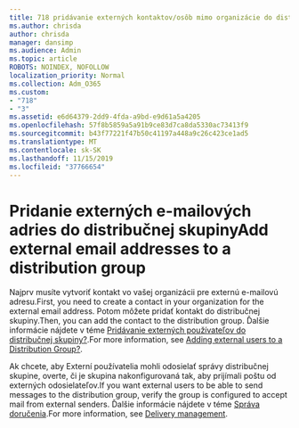 ```yaml
---
title: 718 pridávanie externých kontaktov/osôb mimo organizácie do distribučného zoznamu
ms.author: chrisda
author: chrisda
manager: dansimp
ms.audience: Admin
ms.topic: article
ROBOTS: NOINDEX, NOFOLLOW
localization_priority: Normal
ms.collection: Adm_O365
ms.custom:
- "718"
- "3"
ms.assetid: e6d64379-2dd9-4fda-a9bd-e9d61a5a4205
ms.openlocfilehash: 57f8b5859a5a91b9ce83d7ca8da5330ac73413f9
ms.sourcegitcommit: b43f77221f47b50c41197a448a9c26c423ce1ad5
ms.translationtype: MT
ms.contentlocale: sk-SK
ms.lasthandoff: 11/15/2019
ms.locfileid: "37766654"
---
```

# <a name="add-external-email-addresses-to-a-distribution-group"></a><span data-ttu-id="f6429-102">Pridanie externých e-mailových adries do distribučnej skupiny</span><span class="sxs-lookup"><span data-stu-id="f6429-102">Add external email addresses to a distribution group</span></span>

<span data-ttu-id="f6429-103">Najprv musíte vytvoriť kontakt vo vašej organizácii pre externú e-mailovú adresu.</span><span class="sxs-lookup"><span data-stu-id="f6429-103">First, you need to create a contact in your organization for the external email address.</span></span> <span data-ttu-id="f6429-104">Potom môžete pridať kontakt do distribučnej skupiny.</span><span class="sxs-lookup"><span data-stu-id="f6429-104">Then, you can add the contact to the distribution group.</span></span> <span data-ttu-id="f6429-105">Ďalšie informácie nájdete v téme [Pridávanie externých používateľov do distribučnej skupiny?](https://support.office.com/client/caa0f310-0bb7-48e3-8ad2-cb358b53bbba).</span><span class="sxs-lookup"><span data-stu-id="f6429-105">For more information, see [Adding external users to a Distribution Group?](https://support.office.com/client/caa0f310-0bb7-48e3-8ad2-cb358b53bbba).</span></span>

<span data-ttu-id="f6429-106">Ak chcete, aby Externí používatelia mohli odosielať správy distribučnej skupine, overte, či je skupina nakonfigurovaná tak, aby prijímali poštu od externých odosielateľov.</span><span class="sxs-lookup"><span data-stu-id="f6429-106">If you want external users to be able to send messages to the distribution group, verify the group is configured to accept mail from external senders.</span></span> <span data-ttu-id="f6429-107">Ďalšie informácie nájdete v téme [Správa doručenia](https://technet.microsoft.com/library/bb124513.aspx#deliverymanagement).</span><span class="sxs-lookup"><span data-stu-id="f6429-107">For more information, see [Delivery management](https://technet.microsoft.com/library/bb124513.aspx#deliverymanagement).</span></span>
